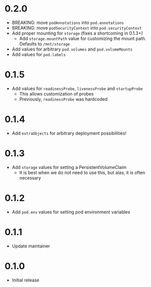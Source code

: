 # 0.2.0

- BREAKING: move `podAnnotations` into `pod.annotations`
- BREAKING: move `podSecurityContext` into `pod.securityContext`
- Add proper mounting for `storage` (fixes a shortcoming in 0.1.3+)
  - Add `storage.mountPath` value for customizing the mount path. Defaults to `/mnt/storage`
- Add values for arbitrary `pod.volumes` and `pod.volumeMounts`
- Add values for `pod.labels`

# 0.1.5

- Add values for `readinessProbe`, `livenessProbe` and `startupProbe`
  - This allows customization of probes
  - Previously, `readinessProbe` was hardcoded

# 0.1.4

- Add `extraObjects` for arbitrary deployment possibilities!

# 0.1.3

- Add `storage` values for setting a PersistentVolumeClaim
  - It is best when we do not need to use this, but alas, it is often necessary

# 0.1.2

- Add `pod.env` values for setting pod environment variables

# 0.1.1

- Update maintainer

# 0.1.0

- Initial release
